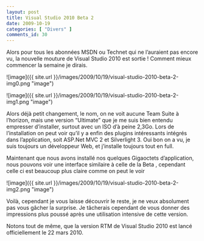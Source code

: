 ```yaml
---
layout: post
title: Visual Studio 2010 Beta 2
date: 2009-10-19
categories: [ "Divers" ]
comments_id: 30 
---
```



Alors pour tous les abonnées MSDN ou Technet qui ne l’auraient pas encore vu, la nouvelle mouture de Visual Studio 2010 est sortie ! Comment mieux commencer la semaine je dirais.

![image]({{ site.url }}/images/2009/10/19/visual-studio-2010-beta-2-img0.png "image")

![image]({{ site.url }}/images/2009/10/19/visual-studio-2010-beta-2-img1.png "image")

Alors déjà petit changement, le nom, on ne voit aucune Team Suite à l’horizon, mais une version “Ultimate” que je me suis bien entendu empresser d’installer, surtout avec un ISO d’à peine 2,3Go. Lors de l’installation on peut voir qu’il y a enfin des plugins intéressants intégrés dans l’application, soit ASP.Net MVC 2 et Silverlight 3. Oui bon on a vu, je suis toujours un développeur Web, et j’installe toujours tout en full.

Maintenant que nous avons installé nos quelques Gigaoctets d’application, nous pouvons voir une interface similaire à celle de la Beta , cependant celle ci est beaucoup plus claire comme on peut le voir

![image]({{ site.url }}/images/2009/10/19/visual-studio-2010-beta-2-img2.png "image")

Voilà, cependant je vous laisse découvrir le reste, je ne veux absolument pas vous gâcher la surprise. Je tâcherais cependant de vous donner des impressions plus poussé après une utilisation intensive de cette version.

Notons tout de même, que la version RTM de Visual Studio 2010 est lancé officiellement le 22 mars 2010.
